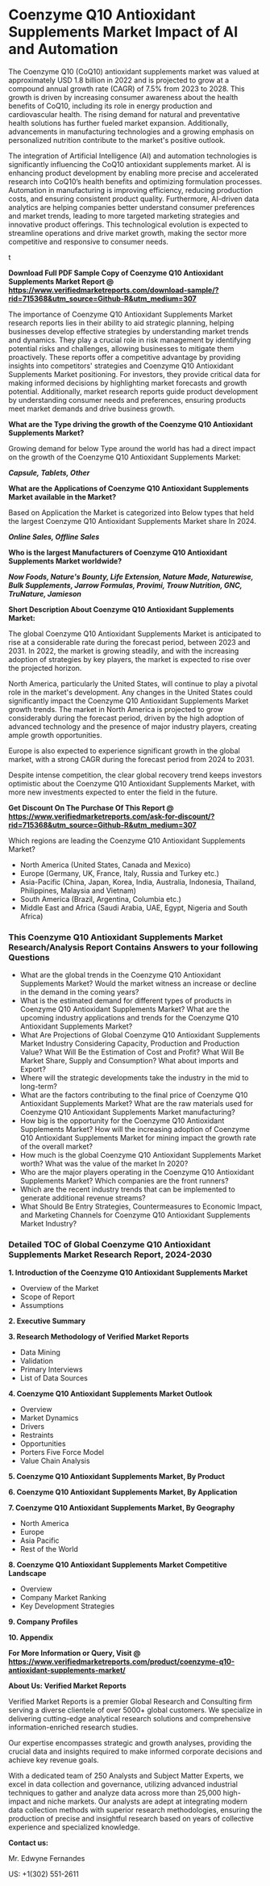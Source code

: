 <meta name="title" content="Global Coenzyme Q10 Antioxidant Supplements Market Impact of AI and Automation"><meta name="description" content="The Coenzyme Q10 (CoQ10) antioxidant supplements market was valued at approximately USD 1.8 billion in 2022 and is projected to grow at a compound annual growth rate ("><meta name="title" content="Coenzyme Q10 Antioxidant Supplements Market Size, Share, Scope, Trends, Growth, Opportunities, Analysis, Forecast"><h1>Coenzyme Q10 Antioxidant Supplements Market Impact of AI and Automation</h1><p>The Coenzyme Q10 (CoQ10) antioxidant supplements market was valued at approximately USD 1.8 billion in 2022 and is projected to grow at a compound annual growth rate (CAGR) of 7.5% from 2023 to 2028. This growth is driven by increasing consumer awareness about the health benefits of CoQ10, including its role in energy production and cardiovascular health. The rising demand for natural and preventative health solutions has further fueled market expansion. Additionally, advancements in manufacturing technologies and a growing emphasis on personalized nutrition contribute to the market's positive outlook.</p><p>The integration of Artificial Intelligence (AI) and automation technologies is significantly influencing the CoQ10 antioxidant supplements market. AI is enhancing product development by enabling more precise and accelerated research into CoQ10’s health benefits and optimizing formulation processes. Automation in manufacturing is improving efficiency, reducing production costs, and ensuring consistent product quality. Furthermore, AI-driven data analytics are helping companies better understand consumer preferences and market trends, leading to more targeted marketing strategies and innovative product offerings. This technological evolution is expected to streamline operations and drive market growth, making the sector more competitive and responsive to consumer needs.</p>t</p><p id="" class=""><strong>Download Full PDF Sample Copy of Coenzyme Q10 Antioxidant Supplements Market Report @ <a href="https://www.verifiedmarketreports.com/download-sample/?rid=715368&utm_source=Github-R&utm_medium=307" target="_blank">https://www.verifiedmarketreports.com/download-sample/?rid=715368&utm_source=Github-R&utm_medium=307</a></strong></p><p>The importance of&nbsp;Coenzyme Q10 Antioxidant Supplements Market research reports lies in their ability to aid strategic planning, helping businesses develop effective strategies by understanding market trends and dynamics. They play a crucial role in risk management by identifying potential risks and challenges, allowing businesses to mitigate them proactively. These reports offer a competitive advantage by providing insights into competitors' strategies and Coenzyme Q10 Antioxidant Supplements Market positioning. For investors, they provide critical data for making informed decisions by highlighting market forecasts and growth potential. Additionally, market research reports guide product development by understanding consumer needs and preferences, ensuring products meet market demands and drive business growth.</p><p><strong>What are the&nbsp;Type driving the growth of the Coenzyme Q10 Antioxidant Supplements Market?</strong></p><p id="" class="">Growing demand for below Type around the world has had a direct impact on the growth of the Coenzyme Q10 Antioxidant Supplements Market:</p><em><strong>Capsule, Tablets, Other</strong></em></p><strong>What are the&nbsp;Applications&nbsp;of Coenzyme Q10 Antioxidant Supplements Market available in the Market?</strong></p><p id="" class="">Based on Application the Market is categorized into Below types that held the largest Coenzyme Q10 Antioxidant Supplements Market share In 2024.</p><em><strong>Online Sales, Offline Sales</strong></em></p><strong>Who is the largest Manufacturers of Coenzyme Q10 Antioxidant Supplements Market worldwide?</strong></p><p><em><strong>Now Foods, Nature's Bounty, Life Extension, Nature Made, Naturewise, Bulk Supplements, Jarrow Formulas, Provimi, Trouw Nutrition, GNC, TruNature, Jamieson</strong></em></p><p id="" class=""><strong>Short Description About Coenzyme Q10 Antioxidant Supplements Market:</strong></p><p>The global Coenzyme Q10 Antioxidant Supplements Market is anticipated to rise at a considerable rate during the forecast period, between 2023 and 2031. In 2022, the market is growing steadily, and with the increasing adoption of strategies by key players, the market is expected to rise over the projected horizon.</p><p>North America, particularly the United States, will continue to play a pivotal role in the market's development. Any changes in the United States could significantly impact the Coenzyme Q10 Antioxidant Supplements Market growth trends. The market in North America is projected to grow considerably during the forecast period, driven by the high adoption of advanced technology and the presence of major industry players, creating ample growth opportunities.</p><p>Europe is also expected to experience significant growth in the global market, with a strong CAGR during the forecast period from 2024 to 2031.</p><p>Despite intense competition, the clear global recovery trend keeps investors optimistic about the Coenzyme Q10 Antioxidant Supplements Market, with more new investments expected to enter the field in the future.</p><p id="" class=""><strong>Get Discount On The Purchase Of This Report @ <a href="https://www.verifiedmarketreports.com/ask-for-discount/?rid=715368&utm_source=Github-R&utm_medium=307" target="_blank">https://www.verifiedmarketreports.com/ask-for-discount/?rid=715368&utm_source=Github-R&utm_medium=307</a></strong></p>Which regions are leading the Coenzyme Q10 Antioxidant Supplements Market?</p><ul><li>North America (United States, Canada and Mexico)</li><li>Europe (Germany, UK, France, Italy, Russia and Turkey etc.)</li><li>Asia-Pacific (China, Japan, Korea, India, Australia, Indonesia, Thailand, Philippines, Malaysia and Vietnam)</li><li>South America (Brazil, Argentina, Columbia etc.)</li><li>Middle East and Africa (Saudi Arabia, UAE, Egypt, Nigeria and South Africa)</li></ul><h3 id="" class="">This Coenzyme Q10 Antioxidant Supplements Market Research/Analysis Report Contains Answers to your following Questions</h3><ul><li>What are the global trends in the Coenzyme Q10 Antioxidant Supplements Market? Would the market witness an increase or decline in the demand in the coming years?</li><li>What is the estimated demand for different types of products in Coenzyme Q10 Antioxidant Supplements Market? What are the upcoming industry applications and trends for the Coenzyme Q10 Antioxidant Supplements Market?</li><li>What Are Projections of Global Coenzyme Q10 Antioxidant Supplements Market Industry Considering Capacity, Production and Production Value? What Will Be the Estimation of Cost and Profit? What Will Be Market Share, Supply and Consumption? What about imports and Export?</li><li>Where will the strategic developments take the industry in the mid to long-term?</li><li>What are the factors contributing to the final price of Coenzyme Q10 Antioxidant Supplements Market? What are the raw materials used for Coenzyme Q10 Antioxidant Supplements Market manufacturing?</li><li>How big is the opportunity for the Coenzyme Q10 Antioxidant Supplements Market? How will the increasing adoption of Coenzyme Q10 Antioxidant Supplements Market for mining impact the growth rate of the overall market?</li><li>How much is the global Coenzyme Q10 Antioxidant Supplements Market worth? What was the value of the market In 2020?</li><li>Who are the major players operating in the Coenzyme Q10 Antioxidant Supplements Market? Which companies are the front runners?</li><li>Which are the recent industry trends that can be implemented to generate additional revenue streams?</li><li>What Should Be Entry Strategies, Countermeasures to Economic Impact, and Marketing Channels for Coenzyme Q10 Antioxidant Supplements Market Industry?</li></ul><h3 id="" class="">Detailed TOC of Global Coenzyme Q10 Antioxidant Supplements Market Research Report, 2024-2030</h3><p id="" class=""><strong>1. Introduction of the Coenzyme Q10 Antioxidant Supplements Market</strong></p><ul><li>Overview of the Market</li><li>Scope of Report</li><li>Assumptions</li></ul><p id="" class=""><strong>2. Executive Summary</strong></p><p id="" class=""><strong>3. Research Methodology of Verified Market Reports</strong></p><ul><li>Data Mining</li><li>Validation</li><li>Primary Interviews</li><li>List of Data Sources</li></ul><p id="" class=""><strong>4. Coenzyme Q10 Antioxidant Supplements Market Outlook</strong></p><ul><li>Overview</li><li>Market Dynamics</li><li>Drivers</li><li>Restraints</li><li>Opportunities</li><li>Porters Five Force Model</li><li>Value Chain Analysis</li></ul><p id="" class=""><strong>5. Coenzyme Q10 Antioxidant Supplements Market, By Product</strong></p><p id="" class=""><strong>6. Coenzyme Q10 Antioxidant Supplements Market, By Application</strong></p><p id="" class=""><strong>7. Coenzyme Q10 Antioxidant Supplements Market, By Geography</strong></p><ul><li>North America</li><li>Europe</li><li>Asia Pacific</li><li>Rest of the World</li></ul><p id="" class=""><strong>8. Coenzyme Q10 Antioxidant Supplements Market Competitive Landscape</strong></p><ul><li>Overview</li><li>Company Market Ranking</li><li>Key Development Strategies</li></ul><p id="" class=""><strong>9. Company Profiles</strong></p><p id="" class=""><strong>10. Appendix</strong></p><p id="" class=""><strong>For More Information or Query, Visit @ <a href="https://www.verifiedmarketreports.com/product/coenzyme-q10-antioxidant-supplements-market/" target="_blank">https://www.verifiedmarketreports.com/product/coenzyme-q10-antioxidant-supplements-market/</a></strong></p><p id="" class=""><strong>About Us: Verified Market Reports</strong></p><p id="" class="">Verified Market Reports is a premier Global Research and Consulting firm serving a diverse clientele of over 5000+ global customers. We specialize in delivering cutting-edge analytical research solutions and comprehensive information-enriched research studies.</p><p id="" class="">Our expertise encompasses strategic and growth analyses, providing the crucial data and insights required to make informed corporate decisions and achieve key revenue goals.</p><p id="" class="">With a dedicated team of 250 Analysts and Subject Matter Experts, we excel in data collection and governance, utilizing advanced industrial techniques to gather and analyze data across more than 25,000 high-impact and niche markets. Our analysts are adept at integrating modern data collection methods with superior research methodologies, ensuring the production of precise and insightful research based on years of collective experience and specialized knowledge.</p><p id="" class=""><strong>Contact us:</strong></p><p id="" class="">Mr. Edwyne Fernandes</p><p id="" class="">US: +1(302) 551-2611</p>